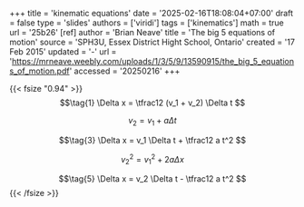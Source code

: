 +++
title = 'kinematic equations'
date = '2025-02-16T18:08:04+07:00'
draft = false
type = 'slides'
authors = ['viridi']
tags = ['kinematics']
math = true
url = '25b26'
[ref]
author = 'Brian Neave'
title = 'The big 5 equations of motion'
source = 'SPH3U, Essex District Hight School, Ontario'
created = '17 Feb 2015'
updated = '-'
url = 'https://mrneave.weebly.com/uploads/1/3/5/9/13590915/the_big_5_equations_of_motion.pdf'
accessed = '20250216'
+++
<!--more-->

{{< fsize "0.94" >}}
$$\tag{1}
\Delta x = \tfrac12 (v_1 + v_2) \Delta t
$$

$$\tag{2}
v_2 = v_1 + a \Delta t
$$

$$\tag{3}
\Delta x = v_1 \Delta t + \tfrac12 a t^2
$$

$$\tag{4}
v_2^2 = v_1^2 + 2 a \Delta x
$$

$$\tag{5}
\Delta x = v_2 \Delta t - \tfrac12 a t^2
$$
{{< /fsize >}}
